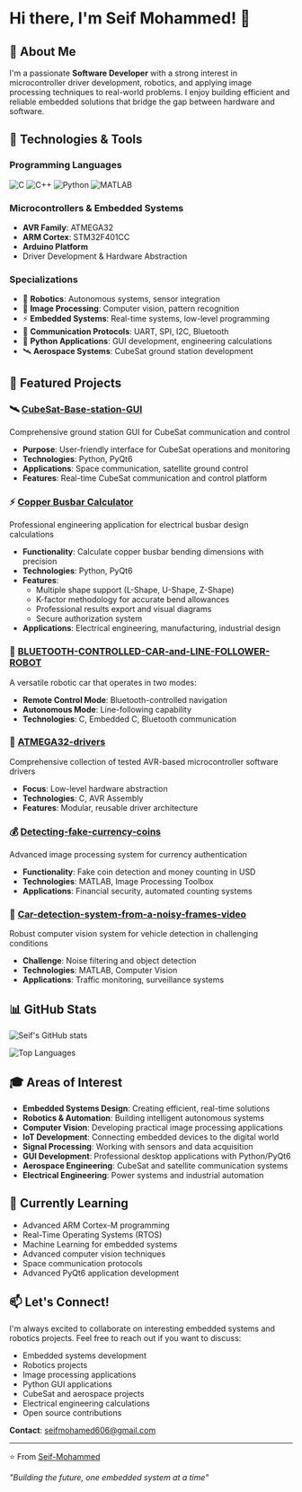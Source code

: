 # Hi there, I'm Seif Mohammed! 👋

## 🚀 About Me

I'm a passionate **Software Developer** with a strong interest in microcontroller driver development, robotics, and applying image processing techniques to real-world problems. I enjoy building efficient and reliable embedded solutions that bridge the gap between hardware and software.

## 🔧 Technologies & Tools

### Programming Languages
![C](https://img.shields.io/badge/C-00599C?style=for-the-badge&logo=c&logoColor=white)
![C++](https://img.shields.io/badge/C%2B%2B-00599C?style=for-the-badge&logo=c%2B%2B&logoColor=white)
![Python](https://img.shields.io/badge/Python-3776AB?style=for-the-badge&logo=python&logoColor=white)
![MATLAB](https://img.shields.io/badge/MATLAB-0076A8?style=for-the-badge&logo=mathworks&logoColor=white)

### Microcontrollers & Embedded Systems
- **AVR Family**: ATMEGA32
- **ARM Cortex**: STM32F401CC
- **Arduino Platform**
- Driver Development & Hardware Abstraction

### Specializations
- 🤖 **Robotics**: Autonomous systems, sensor integration
- 🔬 **Image Processing**: Computer vision, pattern recognition
- ⚡ **Embedded Systems**: Real-time systems, low-level programming
- 📡 **Communication Protocols**: UART, SPI, I2C, Bluetooth
- 🐍 **Python Applications**: GUI development, engineering calculations
- 🛰️ **Aerospace Systems**: CubeSat ground station development

## 🎯 Featured Projects

### 🛰️ [CubeSat-Base-station-GUI](https://github.com/Seif-Mohammed/CubeSat-Base-staion-GUI)
Comprehensive ground station GUI for CubeSat communication and control
- **Purpose**: User-friendly interface for CubeSat operations and monitoring
- **Technologies**: Python, PyQt6
- **Applications**: Space communication, satellite ground control
- **Features**: Real-time CubeSat communication and control platform

### ⚡ [Copper Busbar Calculator](https://github.com/Seif-Mohammed/copper-busbar-calculator)
Professional engineering application for electrical busbar design calculations
- **Functionality**: Calculate copper busbar bending dimensions with precision
- **Technologies**: Python, PyQt6
- **Features**: 
  - Multiple shape support (L-Shape, U-Shape, Z-Shape)
  - K-factor methodology for accurate bend allowances
  - Professional results export and visual diagrams
  - Secure authorization system
- **Applications**: Electrical engineering, manufacturing, industrial design

### 🚗 [BLUETOOTH-CONTROLLED-CAR-and-LINE-FOLLOWER-ROBOT](https://github.com/Seif-Mohammed/BLUETOOTH-CONTROLLED-CAR-and-LINE-FOLLOWER-ROBOT)
A versatile robotic car that operates in two modes:
- **Remote Control Mode**: Bluetooth-controlled navigation
- **Autonomous Mode**: Line-following capability
- **Technologies**: C, Embedded C, Bluetooth communication

### 🔧 [ATMEGA32-drivers](https://github.com/Seif-Mohammed/ATMEGA32-drivers)
Comprehensive collection of tested AVR-based microcontroller software drivers
- **Focus**: Low-level hardware abstraction
- **Technologies**: C, AVR Assembly
- **Features**: Modular, reusable driver architecture

### 💰 [Detecting-fake-currency-coins](https://github.com/Seif-Mohammed/Detecting-fake-currency-coins)
Advanced image processing system for currency authentication
- **Functionality**: Fake coin detection and money counting in USD
- **Technologies**: MATLAB, Image Processing Toolbox
- **Applications**: Financial security, automated counting systems

### 🚙 [Car-detection-system-from-a-noisy-frames-video](https://github.com/Seif-Mohammed/Car-detection-system-from-a-noisy-frames-video)
Robust computer vision system for vehicle detection in challenging conditions
- **Challenge**: Noise filtering and object detection
- **Technologies**: MATLAB, Computer Vision
- **Applications**: Traffic monitoring, surveillance systems

## 📊 GitHub Stats

![Seif's GitHub stats](https://github-readme-stats.vercel.app/api?username=Seif-Mohammed&show_icons=true&theme=radical)

![Top Languages](https://github-readme-stats.vercel.app/api/top-langs/?username=Seif-Mohammed&layout=compact&theme=radical)

## 🎓 Areas of Interest

- **Embedded Systems Design**: Creating efficient, real-time solutions
- **Robotics & Automation**: Building intelligent autonomous systems
- **Computer Vision**: Developing practical image processing applications
- **IoT Development**: Connecting embedded devices to the digital world
- **Signal Processing**: Working with sensors and data acquisition
- **GUI Development**: Professional desktop applications with Python/PyQt6
- **Aerospace Engineering**: CubeSat and satellite communication systems
- **Electrical Engineering**: Power systems and industrial automation

## 🌱 Currently Learning

- Advanced ARM Cortex-M programming
- Real-Time Operating Systems (RTOS)
- Machine Learning for embedded systems
- Advanced computer vision techniques
- Space communication protocols
- Advanced PyQt6 application development

## 📫 Let's Connect!

I'm always excited to collaborate on interesting embedded systems and robotics projects. Feel free to reach out if you want to discuss:

- Embedded systems development
- Robotics projects
- Image processing applications
- Python GUI applications
- CubeSat and aerospace projects
- Electrical engineering calculations
- Open source contributions

**Contact**: seifmohamed606@gmail.com

---

⭐️ From [Seif-Mohammed](https://github.com/Seif-Mohammed)

*"Building the future, one embedded system at a time"*
